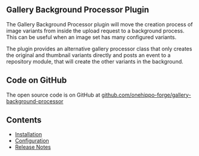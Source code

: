 ## Gallery Background Processor Plugin

The Gallery Background Processor plugin will move the creation process of image variants from inside the upload request 
to a background process. This can be useful when an image set has many configured variants.

The plugin provides an alternative gallery processor class that only creates the original and thumbnail variants 
directly and posts an event to a repository module, that will create the other variants in the background.   

## Code on GitHub
The open source code is on GitHub at [github.com/onehippo-forge/gallery-background-processor](https://github.com/onehippo-forge/gallery-background-processor/)  

## Contents
- [Installation](installation.html)
- [Configuration](configuration.html)
- [Release Notes](release-notes.html)


